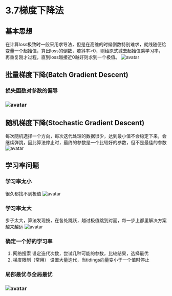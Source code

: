 # 3.7梯度下降法

## 基本思想
在计算loss极致时一般采用求导法，但是在高维的时候倒数特别难求，就线随便给变量一个起始值，算出loss的倒数，若斜率>0，则给原式减去起始值乘学习率，再重复刚才过程，直到loss越接近0越好则求到一个极值。
![avatar](\梯度下降法.png)

## 批量梯度下降(Batch Gradient Descent)
### 损失函数对参数的偏导

### ![avatar](\偏导.png)

## 随机梯度下降(Stochastic Gradient Descent)
每次随机选择一个方向，每次迭代处理的数据很少，达到最小值不会稳定下来，会继续弹跳，因此算法停止时，最终的参数是一个比较好的参数，但不是最佳的参数
![avatar](\随机梯度下降.png)

## 学习率问题
### 学习率太小
很久都找不到极值
![avatar](\学习率太小.png)
### 学习率太大
步子太大，算法发现按，在各处跳跃，越过极值跳到对面，每一步上都里解决方案越来越远
![avatar](\学习率太大.png)

### 确定一个好的学习率
1. 网络搜索
   设定迭代次数，尝试几种可能的参数，比较结果，选择最优
2. 梯度限制（常用）
   设置大量迭代，当tidings向量变小于一个值时停止

### 局部最优与全局最优

### ![avatar](\局部最优.png)